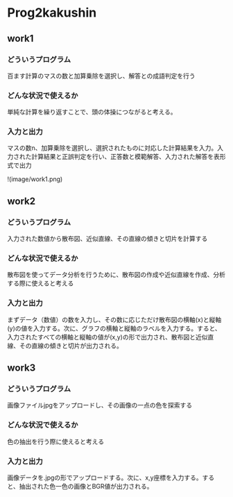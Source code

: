 # Prog2kakushin
## work1
### どういうプログラム
百ます計算のマスの数と加算乗除を選択し、解答との成語判定を行う

### どんな状況で使えるか
単純な計算を繰り返すことで、頭の体操につながると考える。

### 入力と出力
マスの数n、加算乗除を選択し、選択されたものに対応した計算結果を入力。入力された計算結果と正誤判定を行い、正答数と模範解答、入力された解答を表形式で出力

!(image/work1.png)

## work2
### どういうプログラム
入力された数値から散布図、近似直線、その直線の傾きと切片を計算する

### どんな状況で使えるか
散布図を使ってデータ分析を行うために、散布図の作成や近似直線を作成、分析する際に使えると考える

### 入力と出力
まずデータ（数値）の数を入力し、その数に応じただけ散布図の横軸(x)と縦軸(y)の値を入力する。次に、グラフの横軸と縦軸のラベルを入力する。すると、入力されたすべての横軸と縦軸の値が(x,y)の形で出力され、散布図と近似直線、その直線の傾きと切片が出力される。

## work3
### どういうプログラム
画像ファイルjpgをアップロードし、その画像の一点の色を探索する

### どんな状況で使えるか
色の抽出を行う際に使えると考える

### 入力と出力
画像データを.jpgの形でアップロードする。次に、x,y座標を入力する。すると、抽出された色一色の画像とBGR値が出力される。

